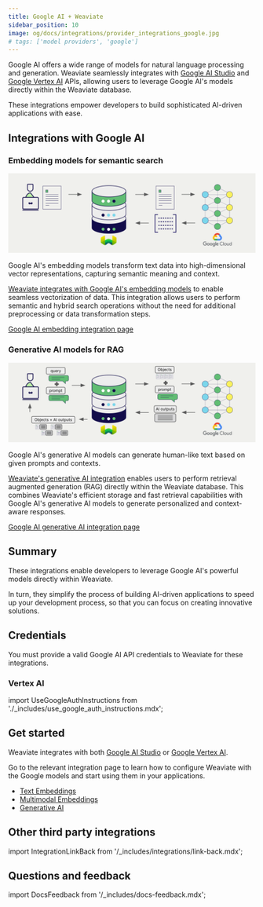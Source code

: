 ```yaml
---
title: Google AI + Weaviate
sidebar_position: 10
image: og/docs/integrations/provider_integrations_google.jpg
# tags: ['model providers', 'google']
---
```


<!-- Note: for images, use https://docs.google.com/presentation/d/15opIcJuaIjEEcs_1Zm8B6pccox2p7_MHSjCnRv4dPfU/edit?usp=sharing -->

Google AI offers a wide range of models for natural language processing and generation. Weaviate seamlessly integrates with [Google AI Studio](https://ai.google.dev/?utm_source=weaviate&utm_medium=referral&utm_campaign=partnerships&utm_content=) and [Google Vertex AI](https://cloud.google.com/vertex-ai) APIs, allowing users to leverage Google AI's models directly within the Weaviate database.

These integrations empower developers to build sophisticated AI-driven applications with ease.

## Integrations with Google AI

### Embedding models for semantic search

![Embedding integration illustration](../_includes/integration_google_embedding.png)

Google AI's embedding models transform text data into high-dimensional vector representations, capturing semantic meaning and context.

[Weaviate integrates with Google AI's embedding models](./embeddings.md) to enable seamless vectorization of data. This integration allows users to perform semantic and hybrid search operations without the need for additional preprocessing or data transformation steps.

[Google AI embedding integration page](./embeddings.md)

### Generative AI models for RAG

![Single prompt RAG integration generates individual outputs per search result](../_includes/integration_google_rag_single.png)

Google AI's generative AI models can generate human-like text based on given prompts and contexts.

[Weaviate's generative AI integration](./generative.md) enables users to perform retrieval augmented generation (RAG) directly within the Weaviate database. This combines Weaviate's efficient storage and fast retrieval capabilities with Google AI's generative AI models to generate personalized and context-aware responses.

[Google AI generative AI integration page](./generative.md)

## Summary

These integrations enable developers to leverage Google AI's powerful models directly within Weaviate.

In turn, they simplify the process of building AI-driven applications to speed up your development process, so that you can focus on creating innovative solutions.

## Credentials

You must provide a valid Google AI API credentials to Weaviate for these integrations.

### Vertex AI

import UseGoogleAuthInstructions from './_includes/use_google_auth_instructions.mdx';

<UseGoogleAuthInstructions/>

## Get started

Weaviate integrates with both [Google AI Studio](https://aistudio.google.com/app/apikey/?utm_source=weaviate&utm_medium=referral&utm_campaign=partnerships&utm_content=) or [Google Vertex AI](https://cloud.google.com/vertex-ai).

Go to the relevant integration page to learn how to configure Weaviate with the Google models and start using them in your applications.

- [Text Embeddings](./embeddings.md)
- [Multimodal Embeddings](./embeddings-multimodal.md)
- [Generative AI](./generative.md)

## Other third party integrations

import IntegrationLinkBack from '/_includes/integrations/link-back.mdx';

<IntegrationLinkBack/>

## Questions and feedback

import DocsFeedback from '/_includes/docs-feedback.mdx';

<DocsFeedback/>
